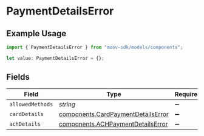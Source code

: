 # PaymentDetailsError

## Example Usage

```typescript
import { PaymentDetailsError } from "moov-sdk/models/components";

let value: PaymentDetailsError = {};
```

## Fields

| Field                                                                                    | Type                                                                                     | Required                                                                                 | Description                                                                              |
| ---------------------------------------------------------------------------------------- | ---------------------------------------------------------------------------------------- | ---------------------------------------------------------------------------------------- | ---------------------------------------------------------------------------------------- |
| `allowedMethods`                                                                         | *string*                                                                                 | :heavy_minus_sign:                                                                       | N/A                                                                                      |
| `cardDetails`                                                                            | [components.CardPaymentDetailsError](../../models/components/cardpaymentdetailserror.md) | :heavy_minus_sign:                                                                       | N/A                                                                                      |
| `achDetails`                                                                             | [components.ACHPaymentDetailsError](../../models/components/achpaymentdetailserror.md)   | :heavy_minus_sign:                                                                       | N/A                                                                                      |